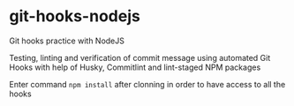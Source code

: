 # git-hooks-nodejs
Git hooks practice with NodeJS

Testing, linting and verification of commit message using automated Git Hooks with help of Husky, Commitlint and lint-staged NPM packages

Enter command `npm install` after clonning in order to have access to all the hooks
